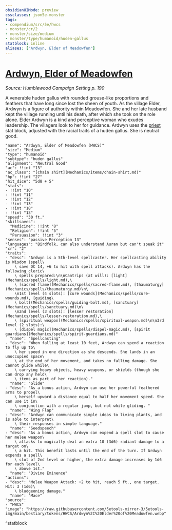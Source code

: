 ```yaml
---
obsidianUIMode: preview
cssclasses: json5e-monster
tags:
- compendium/src/5e/hwcs
- monster/cr/2
- monster/size/medium
- monster/type/humanoid/huden-gallus
statblock: inline
aliases: ["Ardwyn, Elder of Meadowfen"]
---
```

# [Ardwyn, Elder of Meadowfen](Mechanics\bestiary\npc/ardwyn-elder-of-meadowfen-hwcs.md)
*Source: Humblewood Campaign Setting p. 190*  

A venerable huden gallus with rounded grouse-like proportions and feathers that have long since lost the sheen of youth. As the village Elder, Ardwyn is a figure of authority within Meadowfen. She and her late husband kept the village running until his death, after which she took on the role alone. Elder Ardwyn is a kind and perceptive woman who exudes leadership. The villagers look to her for guidance. Ardwyn uses the [priest](Mechanics/bestiary/humanoid/priest.md) stat block, adjusted with the racial traits of a huden gallus. She is neutral good.

```statblock
"name": "Ardwyn, Elder of Meadowfen (HWCS)"
"size": "Medium"
"type": "humanoid"
"subtype": "huden gallus"
"alignment": "Neutral Good"
"ac": !!int "13"
"ac_class": "[chain shirt](Mechanics/items/chain-shirt.md)"
"hp": !!int "27"
"hit_dice": "5d8 + 5"
"stats":
- !!int "10"
- !!int "11"
- !!int "12"
- !!int "13"
- !!int "18"
- !!int "13"
"speed": "30 ft."
"skillsaves":
  "Medicine": !!int "8"
  "Religion": !!int "5"
  "Persuasion": !!int "3"
"senses": "passive Perception 13"
"languages": "Birdfolk, can also understand Auran but can't speak it"
"cr": "2"
"traits":
- "desc": "Ardwyn is a 5th-level spellcaster. Her spellcasting ability is Wisdom (spell\
    \ save DC 14, +6 to hit with spell attacks). Ardwyn has the following cleric\
    \ spells prepared:\n\nCantrips (at will): [light](Mechanics/spells/light.md),\
    \ [sacred flame](Mechanics/spells/sacred-flame.md), [thaumaturgy](Mechanics/spells/thaumaturgy.md)\n\
    \n1st level (4 slots): [cure wounds](Mechanics/spells/cure-wounds.md), [guiding\
    \ bolt](Mechanics/spells/guiding-bolt.md), [sanctuary](Mechanics/spells/sanctuary.md)\n\
    \n2nd level (3 slots): [lesser restoration](Mechanics/spells/lesser-restoration.md),\
    \ [spiritual weapon](Mechanics/spells/spiritual-weapon.md)\n\n3rd level (2 slots):\
    \ [dispel magic](Mechanics/spells/dispel-magic.md), [spirit guardians](Mechanics/spells/spirit-guardians.md)"
  "name": "Spellcasting"
- "desc": "When falling at least 10 feet, Ardwyn can spend a reaction to fly up to\
    \ her speed in one direction as she descends. She lands in an unoccupied space\
    \ at the end of her movement, and takes no falling damage. She cannot glide while\
    \ carrying heavy objects, heavy weapons, or shields (though she can drop any held\
    \ items as part of her reaction)."
  "name": "Glide"
- "desc": "As a bonus action, Ardwyn can use her powerful feathered arms to propel\
    \ herself upward a distance equal to half her movement speed. She can use it in\
    \ conjunction with a regular jump, but not while gliding. "
  "name": "Wing Flap"
- "desc": "Ardwyn can communicate simple ideas to living plants, and is able to interpret\
    \ their responses in simple language."
  "name": "Seedspeech"
- "desc": "As a bonus action, Ardwyn can expend a spell slot to cause her melee weapon\
    \ attacks to magically deal an extra 10 (3d6) radiant damage to a target on\
    \ a hit. This benefit lasts until the end of the turn. If Ardwyn expends a spell\
    \ slot of 2nd level or higher, the extra damage increases by 1d6 for each level\
    \ above 1st."
  "name": "Divine Eminence"
"actions":
- "desc": "Melee Weapon Attack: +2 to hit, reach 5 ft., one target. Hit: 3 (1d6)\
    \ bludgeoning damage."
  "name": "Mace"
"source":
- "HWCS"
"image": "https://raw.githubusercontent.com/5etools-mirror-3/5etools-img/main/bestiary/tokens/HWCS/Ardwyn%2C%20Elder%20of%20Meadowfen.webp"
```
^statblock